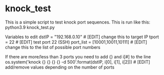 # knock_test

This is a simple script to test knock port sequences. 
This is run like this: python3.9 knock_test.py 

Variables to edit
dstIP = "192.168.0.10"  # [EDIT] change this to target IP
tport = 22              # [EDIT] test port 22 (SSH)
port_list = [10001,10011,10111] # [EDIT] change this to the list of possible port numbers

If there are more/less than 3 ports you need to add {} and i[#] to the line 
os.system('knock {} {} {} {} -d 500'.format(dstIP, i[0], i[1], i[2])) # [EDIT] add/remove values depending on the number of ports
